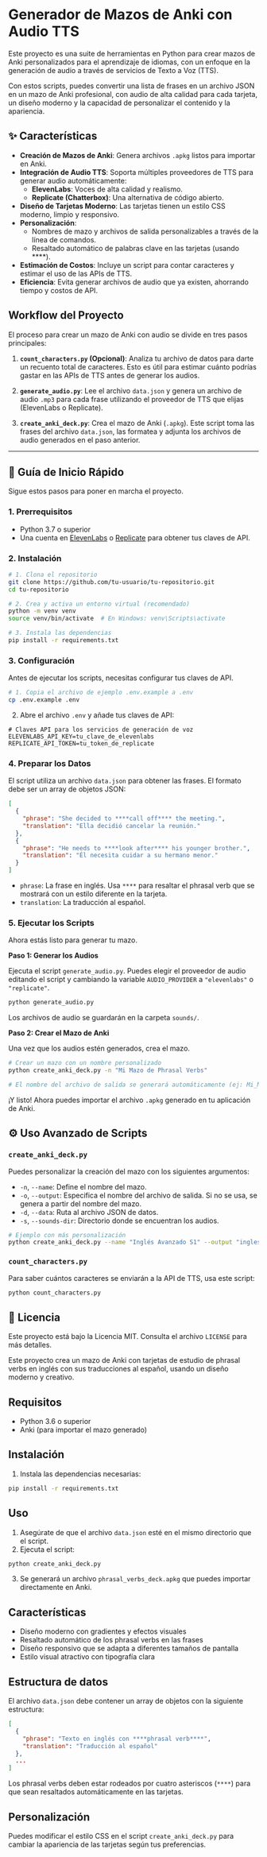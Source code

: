 # Generador de Mazos de Anki con Audio TTS

Este proyecto es una suite de herramientas en Python para crear mazos de Anki personalizados para el aprendizaje de idiomas, con un enfoque en la generación de audio a través de servicios de Texto a Voz (TTS).

Con estos scripts, puedes convertir una lista de frases en un archivo JSON en un mazo de Anki profesional, con audio de alta calidad para cada tarjeta, un diseño moderno y la capacidad de personalizar el contenido y la apariencia.

## ✨ Características

- **Creación de Mazos de Anki**: Genera archivos `.apkg` listos para importar en Anki.
- **Integración de Audio TTS**: Soporta múltiples proveedores de TTS para generar audio automáticamente:
  - **ElevenLabs**: Voces de alta calidad y realismo.
  - **Replicate (Chatterbox)**: Una alternativa de código abierto.
- **Diseño de Tarjetas Moderno**: Las tarjetas tienen un estilo CSS moderno, limpio y responsivo.
- **Personalización**:
  - Nombres de mazo y archivos de salida personalizables a través de la línea de comandos.
  - Resaltado automático de palabras clave en las tarjetas (usando \*\*\*\*).
- **Estimación de Costos**: Incluye un script para contar caracteres y estimar el uso de las APIs de TTS.
- **Eficiencia**: Evita generar archivos de audio que ya existen, ahorrando tiempo y costos de API.

## Workflow del Proyecto

El proceso para crear un mazo de Anki con audio se divide en tres pasos principales:

1.  **`count_characters.py` (Opcional)**: Analiza tu archivo de datos para darte un recuento total de caracteres. Esto es útil para estimar cuánto podrías gastar en las APIs de TTS antes de generar los audios.

2.  **`generate_audio.py`**: Lee el archivo `data.json` y genera un archivo de audio `.mp3` para cada frase utilizando el proveedor de TTS que elijas (ElevenLabs o Replicate).

3.  **`create_anki_deck.py`**: Crea el mazo de Anki (`.apkg`). Este script toma las frases del archivo `data.json`, las formatea y adjunta los archivos de audio generados en el paso anterior.

---

## 🚀 Guía de Inicio Rápido

Sigue estos pasos para poner en marcha el proyecto.

### 1. Prerrequisitos

- Python 3.7 o superior
- Una cuenta en [ElevenLabs](https://elevenlabs.io/) o [Replicate](https://replicate.com/) para obtener tus claves de API.

### 2. Instalación

```bash
# 1. Clona el repositorio
git clone https://github.com/tu-usuario/tu-repositorio.git
cd tu-repositorio

# 2. Crea y activa un entorno virtual (recomendado)
python -m venv venv
source venv/bin/activate  # En Windows: venv\Scripts\activate

# 3. Instala las dependencias
pip install -r requirements.txt
```

### 3. Configuración

Antes de ejecutar los scripts, necesitas configurar tus claves de API.

```bash
# 1. Copia el archivo de ejemplo .env.example a .env
cp .env.example .env
```

2.  Abre el archivo `.env` y añade tus claves de API:

```dotenv
# Claves API para los servicios de generación de voz
ELEVENLABS_API_KEY=tu_clave_de_elevenlabs
REPLICATE_API_TOKEN=tu_token_de_replicate
```

### 4. Preparar los Datos

El script utiliza un archivo `data.json` para obtener las frases. El formato debe ser un array de objetos JSON:

```json
[
  {
    "phrase": "She decided to ****call off**** the meeting.",
    "translation": "Ella decidió cancelar la reunión."
  },
  {
    "phrase": "He needs to ****look after**** his younger brother.",
    "translation": "Él necesita cuidar a su hermano menor."
  }
]
```

- `phrase`: La frase en inglés. Usa `****` para resaltar el phrasal verb que se mostrará con un estilo diferente en la tarjeta.
- `translation`: La traducción al español.

### 5. Ejecutar los Scripts

Ahora estás listo para generar tu mazo.

**Paso 1: Generar los Audios**

Ejecuta el script `generate_audio.py`. Puedes elegir el proveedor de audio editando el script y cambiando la variable `AUDIO_PROVIDER` a `"elevenlabs"` o `"replicate"`.

```bash
python generate_audio.py
```

Los archivos de audio se guardarán en la carpeta `sounds/`.

**Paso 2: Crear el Mazo de Anki**

Una vez que los audios estén generados, crea el mazo.

```bash
# Crear un mazo con un nombre personalizado
python create_anki_deck.py -n "Mi Mazo de Phrasal Verbs"

# El nombre del archivo de salida se generará automáticamente (ej: Mi_Mazo_de_Phrasal_Verbs.apkg)
```

¡Y listo! Ahora puedes importar el archivo `.apkg` generado en tu aplicación de Anki.

## ⚙️ Uso Avanzado de Scripts

### `create_anki_deck.py`

Puedes personalizar la creación del mazo con los siguientes argumentos:

- `-n`, `--name`: Define el nombre del mazo.
- `-o`, `--output`: Especifica el nombre del archivo de salida. Si no se usa, se genera a partir del nombre del mazo.
- `-d`, `--data`: Ruta al archivo JSON de datos.
- `-s`, `--sounds-dir`: Directorio donde se encuentran los audios.

```bash
# Ejemplo con más personalización
python create_anki_deck.py --name "Inglés Avanzado S1" --output "ingles_s1.apkg"
```

### `count_characters.py`

Para saber cuántos caracteres se enviarán a la API de TTS, usa este script:

```bash
python count_characters.py
```

## 📄 Licencia

Este proyecto está bajo la Licencia MIT. Consulta el archivo `LICENSE` para más detalles.

Este proyecto crea un mazo de Anki con tarjetas de estudio de phrasal verbs en inglés con sus traducciones al español, usando un diseño moderno y creativo.

## Requisitos

- Python 3.6 o superior
- Anki (para importar el mazo generado)

## Instalación

1. Instala las dependencias necesarias:

```bash
pip install -r requirements.txt
```

## Uso

1. Asegúrate de que el archivo `data.json` esté en el mismo directorio que el script.
2. Ejecuta el script:

```bash
python create_anki_deck.py
```

3. Se generará un archivo `phrasal_verbs_deck.apkg` que puedes importar directamente en Anki.

## Características

- Diseño moderno con gradientes y efectos visuales
- Resaltado automático de los phrasal verbs en las frases
- Diseño responsivo que se adapta a diferentes tamaños de pantalla
- Estilo visual atractivo con tipografía clara

## Estructura de datos

El archivo `data.json` debe contener un array de objetos con la siguiente estructura:

```json
[
  {
    "phrase": "Texto en inglés con ****phrasal verb****",
    "translation": "Traducción al español"
  },
  ...
]
```

Los phrasal verbs deben estar rodeados por cuatro asteriscos (`****`) para que sean resaltados automáticamente en las tarjetas.

## Personalización

Puedes modificar el estilo CSS en el script `create_anki_deck.py` para cambiar la apariencia de las tarjetas según tus preferencias.
